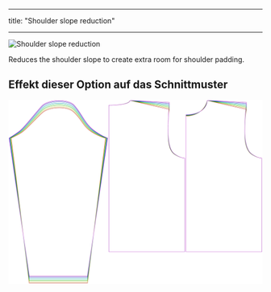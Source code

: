 - - -
title: "Shoulder slope reduction"
- - -

![Shoulder slope reduction](./shoulderslopereduction.svg)

Reduces the shoulder slope to create extra room for shoulder padding.

## Effekt dieser Option auf das Schnittmuster

![This image shows the effect of this option by superimposing several variants that have a different value for this option](brian_shoulderslopereduction_sample.svg "Effect of this option on the pattern")

